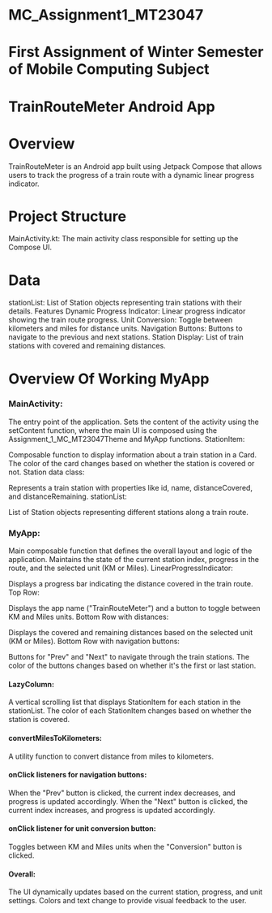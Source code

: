 # MC_Assignment1_MT23047
# First Assignment of Winter Semester of Mobile Computing Subject 
# TrainRouteMeter Android App
# Overview
TrainRouteMeter is an Android app built using Jetpack Compose that allows users to track the progress of a train route with a dynamic linear progress indicator.

# Project Structure
MainActivity.kt: The main activity class responsible for setting up the Compose UI.

# Data
stationList: List of Station objects representing train stations with their details.
Features
Dynamic Progress Indicator: Linear progress indicator showing the train route progress.
Unit Conversion: Toggle between kilometers and miles for distance units.
Navigation Buttons: Buttons to navigate to the previous and next stations.
Station Display: List of train stations with covered and remaining distances.

# Overview Of Working MyApp 
### MainActivity:

The entry point of the application.
Sets the content of the activity using the setContent function, where the main UI is composed using the Assignment_1_MC_MT23047Theme and MyApp functions.
StationItem:

Composable function to display information about a train station in a Card.
The color of the card changes based on whether the station is covered or not.
Station data class:

Represents a train station with properties like id, name, distanceCovered, and distanceRemaining.
stationList:

List of Station objects representing different stations along a train route.
### MyApp:

Main composable function that defines the overall layout and logic of the application.
Maintains the state of the current station index, progress in the route, and the selected unit (KM or Miles).
LinearProgressIndicator:

Displays a progress bar indicating the distance covered in the train route.
Top Row:

Displays the app name ("TrainRouteMeter") and a button to toggle between KM and Miles units.
Bottom Row with distances:

Displays the covered and remaining distances based on the selected unit (KM or Miles).
Bottom Row with navigation buttons:

Buttons for "Prev" and "Next" to navigate through the train stations.
The color of the buttons changes based on whether it's the first or last station.
#### LazyColumn:

A vertical scrolling list that displays StationItem for each station in the stationList.
The color of each StationItem changes based on whether the station is covered.
#### convertMilesToKilometers:

A utility function to convert distance from miles to kilometers.
#### onClick listeners for navigation buttons:

When the "Prev" button is clicked, the current index decreases, and progress is updated accordingly.
When the "Next" button is clicked, the current index increases, and progress is updated accordingly.
#### onClick listener for unit conversion button:

Toggles between KM and Miles units when the "Conversion" button is clicked.
#### Overall:

The UI dynamically updates based on the current station, progress, and unit settings.
Colors and text change to provide visual feedback to the user.
